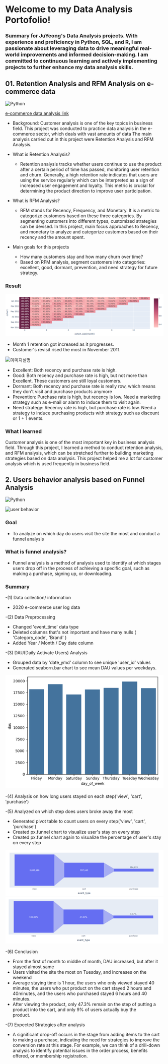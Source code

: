 # Welcome to my Data Analysis Portofolio!
### Summary for JuYeong's Data Analysis projects. With experience and proficiency in Python, SQL, and R, I am passionate about leveraging data to drive meaningful real-world improvements and informed decision-making. I am committed to continuous learning and actively implementing projects to further enhance my data analysis skills.




## 01. Retention Analysis and RFM Analysis on e-commerce data
![Python](https://img.shields.io/badge/Python-3776AB?style=for-the-badge&logo=python&logoColor=white)

[e-commerce data analysis link](e-commerce-analysis/E_commerce_analysis.ipynb)
- Background: Customer analysis is one of the key topics in business field. This project was conducted to practice data analysis in the e-commerce sector, which deals with vast amounts of data The main analysis carried out in this project were Retention Analysis and RFM Analysis.
- What is Retention Analysis?
  - Retention analysis tracks whether users continue to use the product after a certain period of time has passed, monitoring user retention and churn. Generally, a high retention rate indicates that users are using the service regularly which can be interpreted as a sign of increased user engagement and loyalty. This metric is crucial for determining the product direction to improve user participation.
- What is RFM Analysis?
   - RFM stands for Recency, Frequency, and Monetary. It is a metric to categorize customers based on these three categories. By segmenting customers into different types, customized strategies can be devised. In this project, main focus approaches to Recency, and monetary to analyze and categorize customers based on their recency and the amount spent.

- Main goals for this projects
   - How many customers stay and how many churn over time?
   - Based on RFM analysis, segment customers into categories: excellent, good, dormant, prevention, and need strategy for future strategy.


### Result 
![이미지설명](e-commerce-analysis/commerce1.png)

- Month 1 retention got increased as it progresses.
- Customer's revisit rised the most in November 2011.

![이미지설명](https://github.com/onepunchking777/E-commerce-Analysis-Projects/blob/main/commerce2.png)

- Excellent: Both recency and purchase rate is high.
- Good: Both recency and purchase rate is high, but not more than Excellent. These customers are still loyal customers.
- Dormant: Both recency and purchase rate is really row, which means they don't visit and purchase products anymore
- Prevention: Purchase rate is high, but recency is low. Need a marketing strategy such as e-mail or alarm to induce them to visit again.
- Need strategy: Recency rate is high, but purchase rate is low. Need a strategy to induce purchasing products with strategy such as discount or 1 + 1 events.

### What I learned
Customer analysis is one of the most important key in business analysis field. Through this project, I learned a method to conduct retention analysis, and RFM analysis, which can be stretched further to building marketing strategies based on data analysis. This project helped me a lot for customer analysis which is used frequently in business field.



## 2. Users behavior analysis based on Funnel Analysis
![Python](https://img.shields.io/badge/Python-3776AB?style=for-the-badge&logo=python&logoColor=white)

![user behavior](user_log-analysis/Dau_funnel_analysis.ipynb)

### Goal
 - To analyze on which day do users visit the site the most and conduct a funnel analysis

### What is funnel analysis?
- Funnel analysis is a method of analysis used to identify at which stages users drop off in the process of achieving a specific goal, such as making a purchase, signing up, or downloading.

### Summary
 -(1) Data collection/ information
   - 2020 e-commerce user log data
 
 -(2) Data Preprocessing
   - Changed 'event_time' data type
   - Deleted columns that's not important and have many nulls ( 'Category_code', 'Brand' )
   - Added Year / Month / Day date column
 
 -(3) DAU(Daily Activate Users) Analysis
   - Grouped data by 'date_ymd' column to see unique 'user_id' values
   - Generated seaborn.bar chart to see mean DAU values per weekdays.

![이미지설명](user_log1.png)
 
 -(4) Analysis on how long users stayed on each step('view', 'cart', 'purchase')
 
 -(5) Analyzed on which step does users broke away the most
   -  Generated pivot table to count users on every step('view', 'cart', 'purchase')
   -  Created px.funnel chart to visualize user's stay on every step
   -  Created px.funnel chart again to visualize the percentage of user's stay on every step

![이미지설명](user_log2.png)
![이미지설명](user_log3.png)
 
 -(6) Conclusion
   -  From the first of month to middle of month, DAU increased, but after it stayed almost same
   -  Users visited the site the most on Tuesday, and increases on the weekend
   -  Average staying time is 1 hour, the users who only viewed stayed 40 minutes, the users who put product on the cart stayed 2 hours and 
      40minutes, and the users who purchased stayed 6 hours and 40 minutes.
   -  After viewing the product, only 47.3% remain on the step of putting a product into the cart, and only 9% of users actually buy the   
      product.
 
 -(7) Expected Strategies after analysis
   -  A significant drop-off occurs in the stage from adding items to the cart to making a purchase, indicating the need for strategies to improve the conversion rate at this stage. For example, we can think of a drill-down analysis to identify potential issues in the order process, benefits offered, or membership registration.




